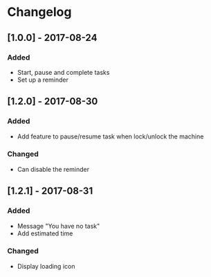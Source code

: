 # Changelog
## [1.0.0] - 2017-08-24
### Added
- Start, pause and complete tasks
- Set up a reminder

## [1.2.0] - 2017-08-30
### Added
- Add feature to pause/resume task when lock/unlock the machine
### Changed
- Can disable the reminder

## [1.2.1] - 2017-08-31
### Added
- Message "You have no task"
- Add estimated time
### Changed
- Display loading icon